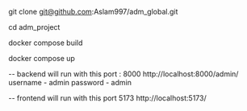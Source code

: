 git clone git@github.com:Aslam997/adm_global.git

cd adm_project

docker compose build

docker compose up

-- backend will run with this port : 8000
      http://localhost:8000/admin/
username - admin
password - admin

-- frontend will run with this port 5173
      http://localhost:5173/
